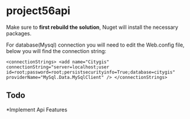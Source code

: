 # project56api

Make sure to **first rebuild the solution**, Nuget will install the necessary packages.

For database(Mysql) connection you will need to edit the Web.config file, below you will find the connection string:

`<connectionStrings>
  <add name="Citygis" connectionString="server=localhost;user id=root;password=root;persistsecurityinfo=True;database=citygis" providerName="MySql.Data.MySqlClient" />
</connectionStrings>`
  
## Todo
*Implement Api Features
